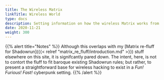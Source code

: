 ```yaml
---
title: The Wireless Matrix
linkTitle: Wireless World
type: docs
description: Setting information on how the wireless Matrix works from an in-game perspective
date: 2020-11-21
weight: 300
---
```


{{% alert title="Notes" %}}
Although this overlaps with my [Matrix re-fluff for Shadowrun]({{< relref "matrix_re_fluff/introduction.md" >}}) stuff elsewhere on this site, it is signifcantly pared down. The intent, here, is not to contort the fluff to fit baroque existing Shadowrun rules; but rather, to present a straightforward base for wireless hacking to exist in a _Fun! Furious! Fast!_ cyberpunk setting.
{{% /alert %}} 